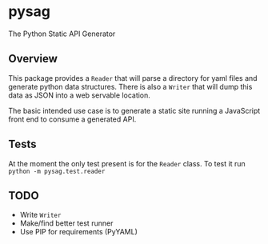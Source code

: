 # pysag
The Python Static API Generator

## Overview
This package provides a `Reader` that will parse a directory for yaml files and
generate python data structures. There is also a `Writer` that will dump this
data as JSON into a web servable location.

The basic intended use case is to generate a static site running a JavaScript
front end to consume a generated API.

## Tests
At the moment the only test present is for the `Reader` class. To test it run
`python -m pysag.test.reader`

## TODO
* Write `Writer`
* Make/find better test runner
* Use PIP for requirements (PyYAML)
